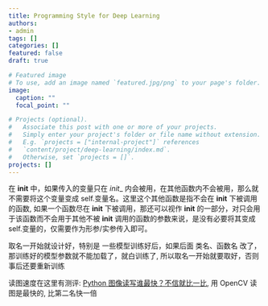 ```yaml
---
title: Programming Style for Deep Learning
authors:
- admin
tags: []
categories: []
featured: false
draft: true

# Featured image
# To use, add an image named `featured.jpg/png` to your page's folder. 
image:
  caption: ""
  focal_point: ""

# Projects (optional).
#   Associate this post with one or more of your projects.
#   Simply enter your project's folder or file name without extension.
#   E.g. `projects = ["internal-project"]` references 
#   `content/project/deep-learning/index.md`.
#   Otherwise, set `projects = []`.
projects: []
---
```


在 __init__ 中，如果传入的变量只在 _init__ 内会被用，在其他函数内不会被用，那么就不需要将这个变量变成 self.变量名。这里这个其他函数是指不会在 __init__ 下被调用的函数, 如果一个函数尽在 __init__ 下被调用，那还可以视作 __init__ 的一部分，对只会用于该函数而不会用于其他不被 __init__ 调用的函数的参数来说，是没有必要将其变成 self.变量的，仅需要作为形参/实参传入即可。

取名一开始就设计好，特别是 一些模型训练好后，如果后面 类名、函数名 改了，那训练好的模型参数就不能加载了，就白训练了, 所以取名一开始就要取好，否则事后还要重新训练

读图速度在这里有测评: [Python 图像读写谁最快？不信就比一比](https://zhuanlan.zhihu.com/p/50080639), 用 OpenCV 读图是最快的, 比第二名快一倍